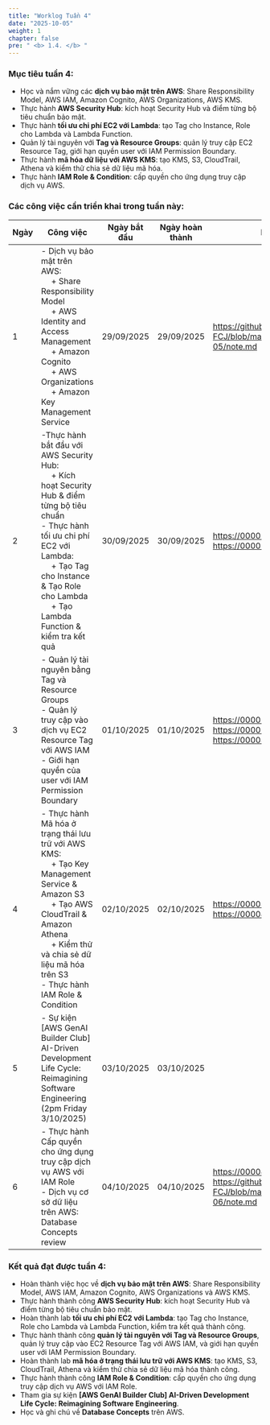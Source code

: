 ```yaml
---
title: "Worklog Tuần 4"
date: "2025-10-05"
weight: 1
chapter: false
pre: " <b> 1.4. </b> "
---
```


### Mục tiêu tuần 4:

- Học và nắm vững các **dịch vụ bảo mật trên AWS**: Share Responsibility Model, AWS IAM, Amazon Cognito, AWS Organizations, AWS KMS.
- Thực hành **AWS Security Hub**: kích hoạt Security Hub và điểm từng bộ tiêu chuẩn bảo mật.
- Thực hành **tối ưu chi phí EC2 với Lambda**: tạo Tag cho Instance, Role cho Lambda và Lambda Function.
- Quản lý tài nguyên với **Tag và Resource Groups**: quản lý truy cập EC2 Resource Tag, giới hạn quyền user với IAM Permission Boundary.
- Thực hành **mã hóa dữ liệu với AWS KMS**: tạo KMS, S3, CloudTrail, Athena và kiểm thử chia sẻ dữ liệu mã hóa.
- Thực hành **IAM Role & Condition**: cấp quyền cho ứng dụng truy cập dịch vụ AWS. 


### Các công việc cần triển khai trong tuần này:

| Ngày | Công việc | Ngày bắt đầu | Ngày hoàn thành | Nguồn tài liệu |
| --- | --- | --- | --- | --- |
| 1 | - Dịch vụ bảo mật trên AWS: <br>&emsp; + Share Responsibility Model <br>&emsp; + AWS Identity and Access Management <br>&emsp; + Amazon Cognito <br>&emsp; +  AWS Organizations <br>&emsp; + Amazon Key Management Service | 29/09/2025 | 29/09/2025 | <https://github.com/tuanvu250/AWS-FCJ/blob/main/module/module-05/note.md> |
| 2 | -Thực hành bắt đầu với AWS Security Hub: <br>&emsp; + Kích hoạt Security Hub & điểm từng bộ tiêu chuẩn <br> - Thực hành tối ưu chi phí EC2 với Lambda: <br>&emsp; + Tạo Tag cho Instance & Tạo Role cho Lambda <br>&emsp; + Tạo Lambda Function & kiểm tra kết quả | 30/09/2025 | 30/09/2025 | <https://000018.awsstudygroup.com/vi/> <br> <https://000022.awsstudygroup.com/vi/> |
| 3 | - Quản lý tài nguyên bằng Tag và Resource Groups <br> - Quản lý truy cập vào dịch vụ EC2 Resource Tag với AWS IAM <br> - Giới hạn quyền của user với IAM Permission Boundary | 01/10/2025 | 01/10/2025 | <https://000027.awsstudygroup.com/vi/> <br> <https://000028.awsstudygroup.com/vi/> <br> <https://000030.awsstudygroup.com/vi/> |
| 4 | - Thực hành Mã hóa ở trạng thái lưu trữ với AWS KMS: <br>&emsp; + Tạo Key Management Service & Amazon S3 <br>&emsp; + Tạo AWS CloudTrail & Amazon Athena <br>&emsp; + Kiểm thử và chia sẻ dữ liệu mã hóa trên S3 <br> - Thực hành IAM Role & Condition | 02/10/2025 | 02/10/2025 | <https://000033.awsstudygroup.com/vi/> <br> <https://000044.awsstudygroup.com/vi/> |
| 5 | - Sự kiện [AWS GenAI Builder Club] AI-Driven Development Life Cycle: Reimagining Software Engineering (2pm Friday 3/10/2025) | 03/10/2025 | 03/10/2025 |  |
| 6 | - Thực hành Cấp quyền cho ứng dụng truy cập dịch vụ AWS với IAM Role <br> - Dịch vụ cơ sở dữ liệu trên AWS: Database Concepts review  | 04/10/2025 | 04/10/2025 | <https://000048.awsstudygroup.com/> <br> <https://github.com/tuanvu250/AWS-FCJ/blob/main/module/module-06/note.md> |

### Kết quả đạt được tuần 4:

- Hoàn thành việc học về **dịch vụ bảo mật trên AWS**: Share Responsibility Model, AWS IAM, Amazon Cognito, AWS Organizations và AWS KMS.
- Thực hành thành công **AWS Security Hub**: kích hoạt Security Hub và điểm từng bộ tiêu chuẩn bảo mật.
- Hoàn thành lab **tối ưu chi phí EC2 với Lambda**: tạo Tag cho Instance, Role cho Lambda và Lambda Function, kiểm tra kết quả thành công.
- Thực hành thành công **quản lý tài nguyên với Tag và Resource Groups**, quản lý truy cập vào EC2 Resource Tag với AWS IAM, và giới hạn quyền user với IAM Permission Boundary.
- Hoàn thành lab **mã hóa ở trạng thái lưu trữ với AWS KMS**: tạo KMS, S3, CloudTrail, Athena và kiểm thử chia sẻ dữ liệu mã hóa thành công.
- Thực hành thành công **IAM Role & Condition**: cấp quyền cho ứng dụng truy cập dịch vụ AWS với IAM Role.
- Tham gia sự kiện **[AWS GenAI Builder Club] AI-Driven Development Life Cycle: Reimagining Software Engineering**.
- Học và ghi chú về **Database Concepts** trên AWS.  

